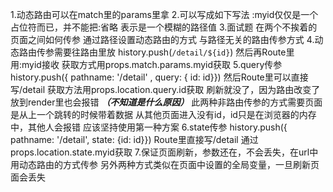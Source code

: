 1.动态路由可以在match里的params里拿
2.可以写成如下写法
    <Route path="/detail/:myid" >
        :myid仅仅是一个占位符而已，并不能把:省略
            表示是一个模糊的路径值
3.面试题
    在两个不挨着的页面之间如何传参
        通过路径设置动态路由的方式
        与路径无关的路由传参方式
4.动态路由传参需要往路由里放
    history.push(`/detail/${id}`)
    然后再Route里用:myid接收
    获取方式用props.match.params.myid获取
5.query传参
    history.push({ pathname: '/detail' , query: { id: id}})
    然后Route里可以直接写/detail
    获取方法用props.location.query.id获取
        刷新就没了，因为路由改变了
            放到render里也会报错 *****（不知道是什么原因）*****
            此两种非路由传参的方式需要页面是从上一个跳转的时候带着数据
                从其他页面进入没有id，id只是在浏览器的内存中，其他人会报错
                应该坚持使用第一种方案
6.state传参
    history.push({ pathname: '/detail', state: {id: id}})
    Route里直接写/detail
    通过props.location.state.myid获取
7.保证页面刷新，参数还在，不会丢失，在url中用动态路由的方式传参
    另外两种方式类似在页面中设置的全局变量，一旦刷新页面会丢失